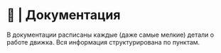 # 📕 | Документация

В документации расписаны каждые (даже самые мелкие) детали о работе движка. Вся информация структурирована по пунктам.
